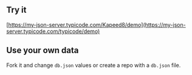 ## Try it

[https://my-json-server.typicode.com/Kapeed8/demo](https://my-json-server.typicode.com/typicode/demo) 

## Use your own data

Fork it and change `db.json` values or create a repo with a `db.json` file.
